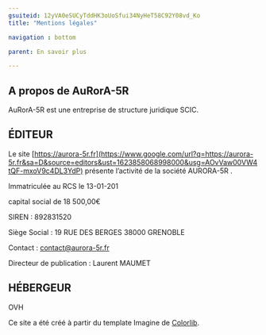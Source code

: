 ```yaml
---
gsuiteid: 12yVA0eSUCyTddHK3oUoSfui34NyHeT58C92Y08vd_Ko
title: "Mentions légales"

navigation : bottom

parent: En savoir plus

---
```


A propos de AuRorA-5R
---------------------

AuRorA-5R est une entreprise de structure juridique SCIC.

ÉDITEUR
-------

Le site [https://aurora-5r.fr](https://www.google.com/url?q=https://aurora-5r.fr&sa=D&source=editors&ust=1623858068998000&usg=AOvVaw00VW4tQF-mxoV9c4DL3YdP) présente l’activité de la société AURORA-5R .

Immatriculée au RCS le 13-01-201

capital social de 18 500,00€

SIREN : 892831520

Siège Social : 19 RUE DES BERGES 38000 GRENOBLE

Contact : [contact@aurora-5r.fr](mailto:contact@aurora-5r.fr)

Directeur de publication : Laurent MAUMET

HÉBERGEUR
---------

OVH

Ce site a été créé à partir du template Imagine de [Colorlib](https://www.google.com/url?q=https://colorlib.com/&sa=D&source=editors&ust=1623858068999000&usg=AOvVaw3cV-lNrpWPVh9O135cSz0N).

